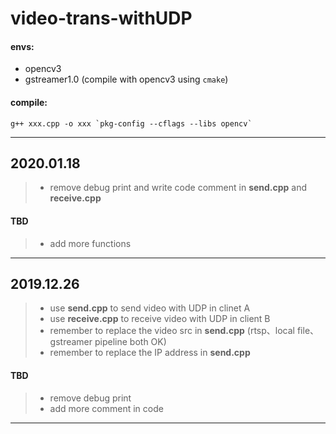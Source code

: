 # video-trans-withUDP

#### envs:
* opencv3
* gstreamer1.0 (compile with opencv3 using `cmake`)
#### compile:
```
g++ xxx.cpp -o xxx `pkg-config --cflags --libs opencv`
```
----
## 2020.01.18
> * remove debug print and write code comment in **send.cpp** and **receive.cpp**
#### TBD
> * add more functions

----
## 2019.12.26
> * use **send.cpp** to send video with UDP  in clinet A  
> * use **receive.cpp** to receive video with UDP in client B  
> * remember to replace the video src in **send.cpp** (rtsp、local file、gstreamer pipeline both OK)  
> * remember to replace the IP address in **send.cpp**  
#### TBD
> * remove debug print
> * add more comment in code  
  
----
